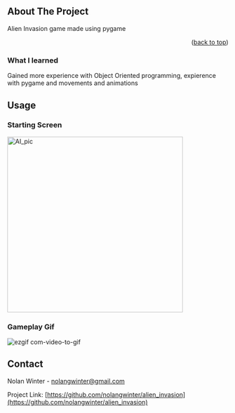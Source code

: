 <!-- Improved compatibility of back to top link: See: https://github.com/othneildrew/Best-README-Template/pull/73 -->
<a name="readme-top"></a>
<!--
*** Thanks for checking out the Best-README-Template. If you have a suggestion
*** that would make this better, please fork the repo and create a pull request
*** or simply open an issue with the tag "enhancement".
*** Don't forget to give the project a star!
*** Thanks again! Now go create something AMAZING! :D
-->



<!-- ABOUT THE PROJECT -->
## About The Project

Alien Invasion game made using pygame

<p align="right">(<a href="#readme-top">back to top</a>)</p>



### What I learned
Gained more experience with Object Oriented programming, expierence with pygame and movements and animations



<!-- USAGE EXAMPLES -->
## Usage                                                                   
### Starting Screen
<img width="400" alt="AI_pic" src="https://github.com/nolangwinter/alien_invasion/assets/60360677/014dd5b8-a80b-467f-a698-cf717a0c38f7">

### Gameplay Gif
![ezgif com-video-to-gif](https://github.com/nolangwinter/alien_invasion/assets/60360677/d6b0e4e6-6295-4a96-a998-223d8412a5e6)




<!-- CONTACT -->
## Contact

Nolan Winter - nolangwinter@gmail.com

Project Link: [https://github.com/nolangwinter/alien_invasion](https://github.com/nolangwinter/alien_invasion)
